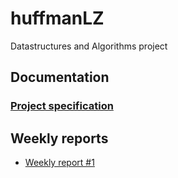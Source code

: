 # huffmanLZ

Datastructures and Algorithms project

## Documentation

### [Project specification](documentation/specification.md)

## Weekly reports

* [Weekly report #1](documentation/week_1_report.md)

